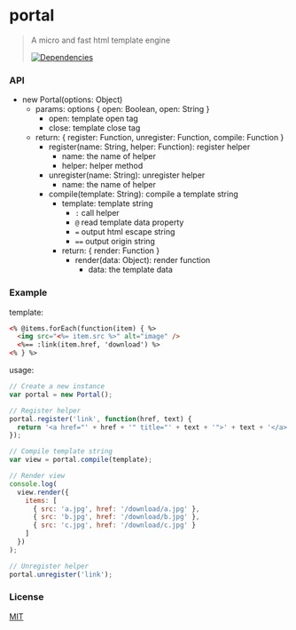 # portal

> A micro and fast html template engine
>
> [![Dependencies][david-image]][david-url]

### API

* new Portal(options: Object)
  * params: options { open: Boolean, open: String }
    * open: template open tag
    * close: template close tag
  * return: { register: Function, unregister: Function, compile: Function }
    * register(name: String, helper: Function): register helper
      * name: the name of helper
      * helper: helper method
    * unregister(name: String): unregister helper
      * name: the name of helper
    * compile(template: String): compile a template string
      * template: template string
        * `:` call helper
        * `@` read template data property
        * `=` output html escape string
        * `==` output origin string
      * return: { render: Function }
        * render(data: Object): render function
          * data: the template data

### Example

template:

```html
<% @items.forEach(function(item) { %>
  <img src="<%= item.src %>" alt="image" />
  <%== :link(item.href, 'download') %>
<% } %>
```

usage:

```js
// Create a new instance
var portal = new Portal();

// Register helper
portal.register('link', function(href, text) {
  return '<a href="' + href + '" title="' + text + '">' + text + '</a>';
});

// Compile template string
var view = portal.compile(template);

// Render view
console.log(
  view.render({
    items: [
      { src: 'a.jpg', href: '/download/a.jpg' },
      { src: 'b.jpg', href: '/download/b.jpg' },
      { src: 'c.jpg', href: '/download/c.jpg' }
    ]
  })
);

// Unregister helper
portal.unregister('link');
```

### License

[MIT](LICENSE)

[david-image]: http://img.shields.io/david/dev/nuintun/portal.svg?style=flat-square
[david-url]: https://david-dm.org/nuintun/portal?type=dev
